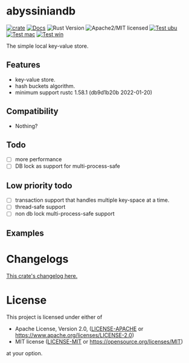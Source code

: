 # abyssiniandb

[![crate][crate-image]][crate-link]
[![Docs][docs-image]][docs-link]
![Rust Version][rustc-image]
![Apache2/MIT licensed][license-image]
[![Test ubu][test-ubuntu-image]][test-ubuntu-link]
[![Test mac][test-windows-image]][test-windows-link]
[![Test win][test-macos-image]][test-macos-link]

The simple local key-value store.

## Features

- key-value store.
- hash buckets algorithm.
- minimum support rustc 1.58.1 (db9d1b20b 2022-01-20)

## Compatibility

- Nothing?

## Todo

- [ ] more performance
- [ ] DB lock as support for multi-process-safe

## Low priority todo

- [ ] transaction support that handles multiple key-space at a time.
- [ ] thread-safe support
- [ ] non db lock multi-process-safe support

## Examples

# Changelogs

[This crate's changelog here.](https://github.com/aki-akaguma/abyssiniandb/blob/main/CHANGELOG.md)

# License

This project is licensed under either of

 * Apache License, Version 2.0, ([LICENSE-APACHE](LICENSE-APACHE) or
   https://www.apache.org/licenses/LICENSE-2.0)
 * MIT license ([LICENSE-MIT](LICENSE-MIT) or
   https://opensource.org/licenses/MIT)

at your option.

[//]: # (badges)

[crate-image]: https://img.shields.io/crates/v/abyssiniandb.svg
[crate-link]: https://crates.io/crates/abyssiniandb
[docs-image]: https://docs.rs/abyssiniandb/badge.svg
[docs-link]: https://docs.rs/abyssiniandb/
[rustc-image]: https://img.shields.io/badge/rustc-1.58+-blue.svg
[license-image]: https://img.shields.io/badge/license-Apache2.0/MIT-blue.svg
[test-ubuntu-image]: https://github.com/aki-akaguma/abyssiniandb/actions/workflows/test-ubuntu.yml/badge.svg
[test-ubuntu-link]: https://github.com/aki-akaguma/abyssiniandb/actions/workflows/test-ubuntu.yml
[test-macos-image]: https://github.com/aki-akaguma/abyssiniandb/actions/workflows/test-macos.yml/badge.svg
[test-macos-link]: https://github.com/aki-akaguma/abyssiniandb/actions/workflows/test-macos.yml
[test-windows-image]: https://github.com/aki-akaguma/abyssiniandb/actions/workflows/test-windows.yml/badge.svg
[test-windows-link]: https://github.com/aki-akaguma/abyssiniandb/actions/workflows/test-windows.yml
